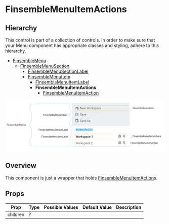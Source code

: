 # FinsembleMenuItemActions

## Hierarchy

This control is part of a collection of controls. In order to make sure that your Menu component has appropriate classes and styling, adhere to this hierarchy.

* [FinsembleMenu](../FinsembleMenu/README.md)
    * [FinsembleMenuSection](../FinsembleMenuSection/README.md)
        * [FinsembleMenuSectionLabel](../FinsembleMenuSectionLabel/README.md)
        * [FinsembleMenuItem](../FinsembleMenuItem/README.md)
            * [FinsembleMenuItemLabel](../FinsembleMenuItemLabel/README.md)
            * **FinsembleMenuItemActions**
                * [FinsembleMenuItemAction](../FinsembleMenuItemAction/README.md)

![](../FinsembleMenu/annotated-menus-transparent.png)

## Overview
This component is just a wrapper that holds [FinsembleMenuItemAction](../FinsembleMenuItemAction/README.md)s.

## Props
| Prop               	| Type     	        | Possible Values | Default Value | Description |
|--------------	        |----------------	|-------------	  | ------------- | -------------	|
| children | ? |